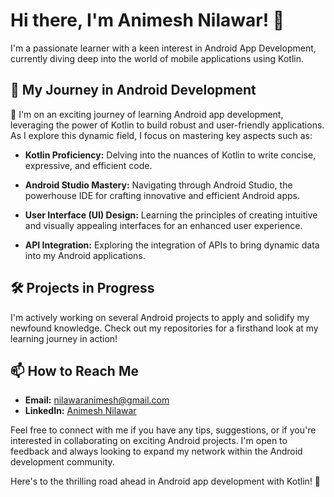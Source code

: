 # Hi there, I'm Animesh Nilawar! 👋

I'm a passionate learner with a keen interest in Android App Development, currently diving deep into the world of mobile applications using Kotlin.

## 🚀 My Journey in Android Development

🌱 I'm on an exciting journey of learning Android app development, leveraging the power of Kotlin to build robust and user-friendly applications. As I explore this dynamic field, I focus on mastering key aspects such as:

- **Kotlin Proficiency:** Delving into the nuances of Kotlin to write concise, expressive, and efficient code.
  
- **Android Studio Mastery:** Navigating through Android Studio, the powerhouse IDE for crafting innovative and efficient Android apps.

- **User Interface (UI) Design:** Learning the principles of creating intuitive and visually appealing interfaces for an enhanced user experience.

- **API Integration:** Exploring the integration of APIs to bring dynamic data into my Android applications.

## 🛠️ Projects in Progress

I'm actively working on several Android projects to apply and solidify my newfound knowledge. Check out my repositories for a firsthand look at my learning journey in action!

## 📫 How to Reach Me

- **Email:** nilawaranimesh@gmail.com
- **LinkedIn:** [Animesh Nilawar](https://in.linkedin.com/in/animesh-nilawar)

Feel free to connect with me if you have any tips, suggestions, or if you're interested in collaborating on exciting Android projects. I'm open to feedback and always looking to expand my network within the Android development community.

Here's to the thrilling road ahead in Android app development with Kotlin! 🚀


<!---
AnimeshNilawar/AnimeshNilawar is a ✨ special ✨ repository because its `README.md` (this file) appears on your GitHub profile.
You can click the Preview link to take a look at your changes.
--->
